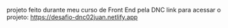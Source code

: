 projeto feito durante meu curso de Front End pela DNC
link para acessar o projeto: https://desafio-dnc02juan.netlify.app
